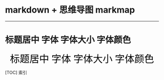 # markdown + 思维导图 markmap
---
# 标题居中 字体 字体大小 字体颜色
<center><font face="楷体" size=6 color=black> 标题居中 字体 字体大小 字体颜色 </font></center>

[TOC] 索引
